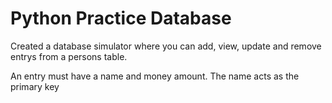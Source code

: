 # Python Practice Database

Created a database simulator where you can add, view, update and remove entrys from a persons table. 

An entry must have a name and money amount. The name acts as the primary key 
